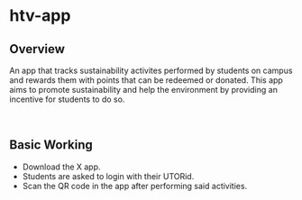 # htv-app

## Overview
An app that tracks sustainability activites performed by students on campus and rewards them with points that can be redeemed or donated. This app aims to promote sustainability and help the environment by providing an incentive for students to do so.

</br>

## Basic Working
- Download the X app.
- Students are asked to login with their UTORid.
- Scan the QR code in the app after performing said activities.
